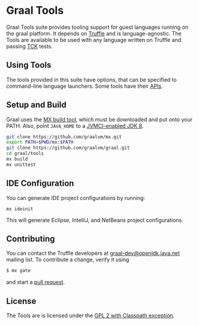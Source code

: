 # Graal Tools

Graal Tools suite provides tooling support for guest languages running on the graal
platform. It depends on [Truffle](https://github.com/graalvm/graal/tree/master/truffle)
and is language-agnostic. The Tools are available to be used with any language
written on Truffle and passing [TCK](https://github.com/graalvm/graal/blob/master/truffle/docs/TCK.md)
tests.

## Using Tools

The tools provided in this suite have options, that can be specified to command-line
language launchers. Some tools have their [APIs](http://www.graalvm.org/tools/javadoc/).

## Setup and Build

Graal uses the [MX build tool](https://github.com/graalvm/mx/), which must be downloaded
and put onto your PATH. Also, point `JAVA_HOME` to a
[JVMCI-enabled JDK 8](http://www.oracle.com/technetwork/oracle-labs/program-languages/downloads/index.html).

```bash
git clone https://github.com/graalvm/mx.git
export PATH=$PWD/mx:$PATH
git clone https://github.com/graalvm/graal.git
cd graal/tools
mx build
mx unittest
```

## IDE Configuration

You can generate IDE project configurations by running:

```
mx ideinit
```

This will generate Eclipse, IntelliJ, and NetBeans project configurations.

## Contributing

You can contact the Truffle developers at graal-dev@openjdk.java.net mailing
list. To contribute a change, verify it using
```bash
$ mx gate
```
and start a [pull request](https://help.github.com/articles/using-pull-requests/).

## License

The Tools are is licensed under the [GPL 2 with Classpath exception](LICENSE.GPL.md).
